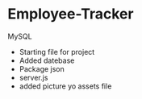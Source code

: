 # Employee-Tracker
MySQL

* Starting file for project
* Added datebase
* Package json
* server.js
* added picture yo assets file


